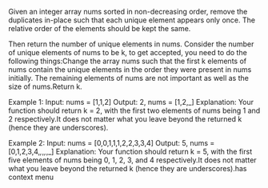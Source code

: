 Given an integer array nums sorted in non-decreasing order, remove the duplicates in-place such that each unique element appears only once. The relative order of the elements should be kept the same. 

Then return the number of unique elements in nums.
Consider the number of unique elements of nums to be k, to get accepted, you need to do the following things:Change the array nums such that the first k elements of nums contain the unique elements in the order they were present in nums initially. The remaining elements of nums are not important as well as the size of nums.Return k.

Example 1:
Input: nums = [1,1,2]
Output: 2, nums = [1,2,_]
Explanation: Your function should return k = 2, with the first two elements of nums being 1 and 2 respectively.It does not matter what you leave beyond the returned k (hence they are underscores).

Example 2:
Input: nums = [0,0,1,1,1,2,2,3,3,4]
Output: 5, nums = [0,1,2,3,4,_,_,_,_,_]
Explanation: Your function should return k = 5, with the first five elements of nums being 0, 1, 2, 3, and 4 respectively.It does not matter what you leave beyond the returned k (hence they are underscores).has context menu
